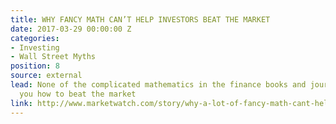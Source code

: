 ```yaml
---
title: WHY FANCY MATH CAN’T HELP INVESTORS BEAT THE MARKET
date: 2017-03-29 00:00:00 Z
categories:
- Investing
- Wall Street Myths
position: 8
source: external
lead: None of the complicated mathematics in the finance books and journals tells
  you how to beat the market
link: http://www.marketwatch.com/story/why-a-lot-of-fancy-math-cant-help-investors-beat-the-market-2017-03-15
---
```


